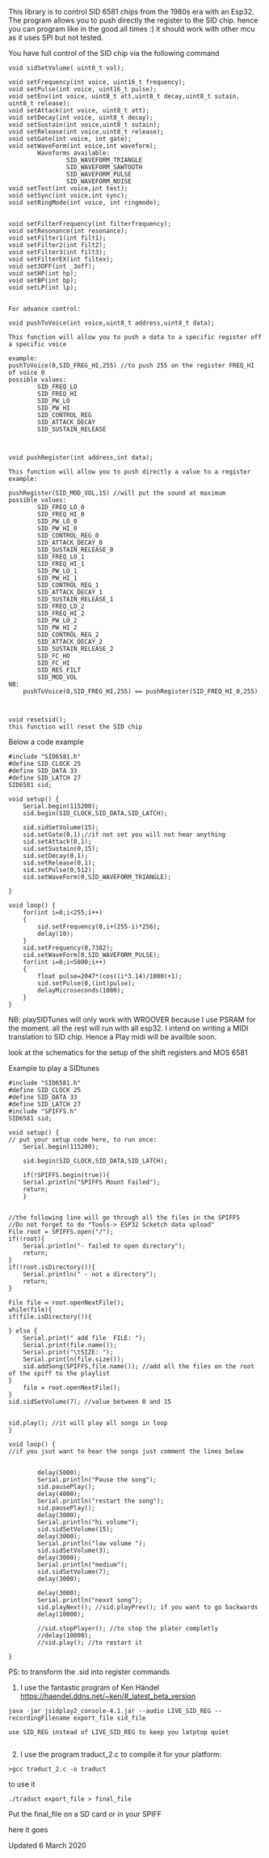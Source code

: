 This library is to control SID 6581 chips from the 1980s era with an Esp32.
The program allows you to push directly the register to the  SID chip. hence you can program like in the good all times :)
it should work with other mcu as it uses SPI but not tested.

You have full control of the SID chip
via the following command
```
void sidSetVolume( uint8_t vol);

void setFrequency(int voice, uint16_t frequency);
void setPulse(int voice, uint16_t pulse);
void setEnv(int voice, uint8_t att,uint8_t decay,uint8_t sutain, uint8_t release);
void setAttack(int voice, uint8_t att);
void setDecay(int voice, uint8_t decay);
void setSustain(int voice,uint8_t sutain);
void setRelease(int voice,uint8_t release);
void setGate(int voice, int gate);
void setWaveForm(int voice,int waveform);
        Waveforms available:
                SID_WAVEFORM_TRIANGLE 
                SID_WAVEFORM_SAWTOOTH 
                SID_WAVEFORM_PULSE 
                SID_WAVEFORM_NOISE 
void setTest(int voice,int test);
void setSync(int voice,int sync);
void setRingMode(int voice, int ringmode);


void setFilterFrequency(int filterfrequency);
void setResonance(int resonance);
void setFilter1(int filt1);
void setFilter2(int filt2);
void setFilter3(int filt3);
void setFilterEX(int filtex);
void set3OFF(int _3off);
void setHP(int hp);
void setBP(int bp);
void setLP(int lp);


For advance control:

void pushToVoice(int voice,uint8_t address,uint8_t data);

This function will allow you to push a data to a specific register off a specific voice

example:
pushToVoice(0,SID_FREG_HI,255) //to push 255 on the register FREQ_HI of voice 0
possible values:
        SID_FREQ_LO
        SID_FREQ_HI
        SID_PW_LO
        SID_PW_HI
        SID_CONTROL_REG
        SID_ATTACK_DECAY
        SID_SUSTAIN_RELEASE



void pushRegister(int address,int data);

This function will allow you to push directly a value to a register
example:

pushRegister(SID_MOD_VOL,15) //will put the sound at maximum
possible values:
        SID_FREQ_LO_0
        SID_FREQ_HI_0
        SID_PW_LO_0
        SID_PW_HI_0
        SID_CONTROL_REG_0
        SID_ATTACK_DECAY_0
        SID_SUSTAIN_RELEASE_0
        SID_FREQ_LO_1
        SID_FREQ_HI_1
        SID_PW_LO_1
        SID_PW_HI_1
        SID_CONTROL_REG_1
        SID_ATTACK_DECAY_1
        SID_SUSTAIN_RELEASE_1
        SID_FREQ_LO_2
        SID_FREQ_HI_2
        SID_PW_LO_2
        SID_PW_HI_2
        SID_CONTROL_REG_2
        SID_ATTACK_DECAY_2
        SID_SUSTAIN_RELEASE_2
        SID_FC_HO
        SID_FC_HI
        SID_RES_FILT
        SID_MOD_VOL
NB:
    pushToVoice(0,SID_FREG_HI,255) == pushRegister(SID_FREQ_HI_0,255)



void resetsid();
this function will reset the SID chip

```
Below a code example

```
#include "SID6581.h"
#define SID_CLOCK 25
#define SID_DATA 33
#define SID_LATCH 27
SID6581 sid;

void setup() {
    Serial.begin(115200);
    sid.begin(SID_CLOCK,SID_DATA,SID_LATCH);

    sid.sidSetVolume(15); 
    sid.setGate(0,1);//if not set you will not hear anything
    sid.setAttack(0,1);
    sid.setSustain(0,15);
    sid.setDecay(0,1);
    sid.setRelease(0,1);
    sid.setPulse(0,512);
    sid.setWaveForm(0,SID_WAVEFORM_TRIANGLE);

}

void loop() {
    for(int i=0;i<255;i++)
    {
        sid.setFrequency(0,i+(255-i)*256);
        delay(10);  
    }
    sid.setFrequency(0,7382);
    sid.setWaveForm(0,SID_WAVEFORM_PULSE);
    for(int i=0;i<5000;i++)
    {
        float pulse=2047*(cos((i*3.14)/1000)+1);
        sid.setPulse(0,(int)pulse);
        delayMicroseconds(1000);
    }
}

```



NB: playSIDTunes will only work with WROOVER because I use PSRAM for the moment. all the rest will run with all esp32.
I intend on writing a MIDI translation to SID chip. Hence a Play midi will be availble soon.

look at the schematics for the setup of the shift registers and  MOS 6581

Example to play a SIDtunes
```
#include "SID6581.h"
#define SID_CLOCK 25
#define SID_DATA 33
#define SID_LATCH 27
#include "SPIFFS.h"
SID6581 sid;

void setup() {
// put your setup code here, to run once:
    Serial.begin(115200);

    sid.begin(SID_CLOCK,SID_DATA,SID_LATCH);

    if(!SPIFFS.begin(true)){
    Serial.println("SPIFFS Mount Failed");
    return;
    }


//the following line will go through all the files in the SPIFFS
//Do not forget to do "Tools-> ESP32 Scketch data upload"
File root = SPIFFS.open("/");
if(!root){
    Serial.println("- failed to open directory");
    return;
}
if(!root.isDirectory()){
    Serial.println(" - not a directory");
    return;
}

File file = root.openNextFile();
while(file){
if(file.isDirectory()){

} else {
    Serial.print(" add file  FILE: ");
    Serial.print(file.name());
    Serial.print("\tSIZE: ");
    Serial.println(file.size());
    sid.addSong(SPIFFS,file.name()); //add all the files on the root of the spiff to the playlist
}
    file = root.openNextFile();
}
sid.sidSetVolume(7); //value between 0 and 15


sid.play(); //it will play all songs in loop
}

void loop() {
//if you jsut want to hear the songs just comment the lines below


        delay(5000);
        Serial.println("Pause the song");
        sid.pausePlay();
        delay(4000);
        Serial.println("restart the song");
        sid.pausePlay();
        delay(3000);
        Serial.println("hi volume");
        sid.sidSetVolume(15);
        delay(3000);
        Serial.println("low volume ");
        sid.sidSetVolume(3);
        delay(3000);
        Serial.println("medium");
        sid.sidSetVolume(7);
        delay(3000);

        delay(3000);
        Serial.println("nexxt song");
        sid.playNext(); //sid.playPrev(); if you want to go backwards
        delay(10000);

        //sid.stopPlayer(); //to stop the plater completly
        //delay(10000);
        //sid.play(); //to restart it

}
```



PS: to transform the .sid into register commands 

1) I use the fantastic program of Ken Händel
https://haendel.ddns.net/~ken/#_latest_beta_version
```
java -jar jsidplay2_console-4.1.jar --audio LIVE_SID_REG --recordingFilename export_file sid_file

use SID_REG instead of LIVE_SID_REG to keep you latptop quiet


```
2) I use the program traduct_2.c
to compile it for your platform:
```
>gcc traduct_2.c -o traduct
```
to use it
```
./traduct export_file > final_file

```
Put the final_file on a SD card or in your SPIFF

here it goes

Updated 6 March 2020
